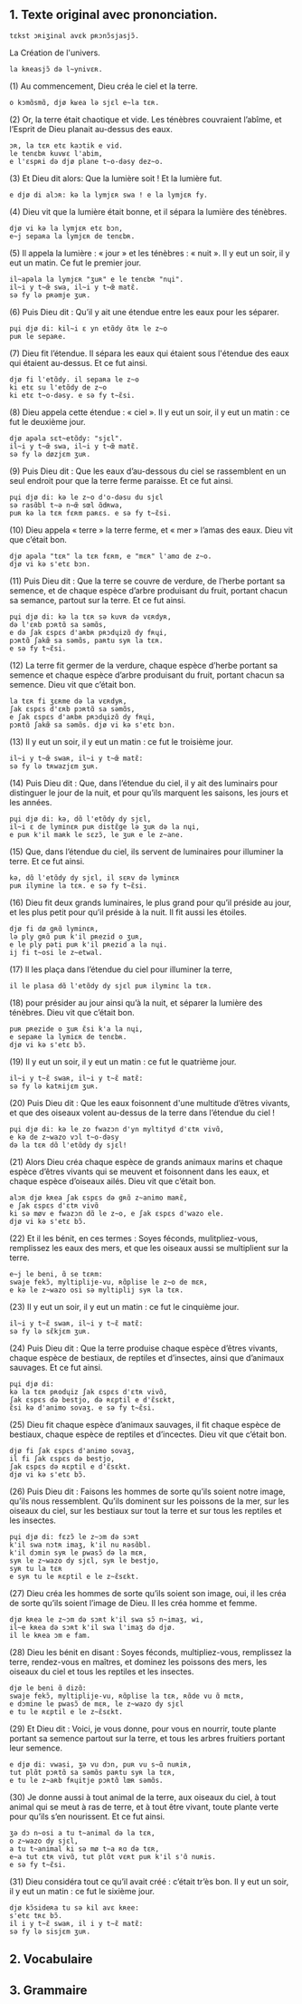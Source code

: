 ## 1. Texte original avec prononciation.

```
tɛkst ɔʀiʒinal avɛk pʀɔnɔ̃sjasjɔ̃.
```

La Création de l'univers.

```
la kʀeasjɔ̃ də l~ynivɛʀ.
```

(1)	Au commencement, Dieu créa le ciel et la terre.

```
o kɔmɑ̃smɑ̃, djø kʁea lə sjɛl e~la tɛʀ.
```

(2)	Or, la terre était chaotique et vide. Les ténèbres couvraient l’abîme, et l’Esprit de Dieu planait au-dessus des eaux.

```
ɔʀ, la tɛʀ etɛ kaɔtik e vid. 
le tenɛbʀ kuvʁɛ l'abim, 
e l'ɛspʀi də djø plane t~o-dəsy dez~o.
```

(3)	Et Dieu dit alors: Que la lumière soit ! Et la lumière fut.

```
e djø di alɔʀ: kə la lymjɛʀ swa ! e la lymjɛʀ fy.
```

(4)	Dieu vit que la lumière était bonne, et il sépara la lumière des ténèbres.

```
djø vi kə la lymjɛʀ etɛ bɔn, 
e~j sepaʀa la lymjɛʀ de tenɛbʀ.
```

(5)	Il appela la lumière : « jour » et les ténèbres : « nuit ». Il y eut un soir, il y eut un matin. Ce fut le premier jour.

```
il~apəla la lymjɛʀ "ʒuʀ" e le tenɛbʀ "nɥi".
il~i y t~œ̃ swa, il~i y t~œ̃ matɛ̃.
sə fy lə pʀəmje ʒuʀ.
```

(6)	Puis Dieu dit : Qu’il y ait une étendue entre les eaux pour les séparer.

```
pɥi djø di: kil~i ɛ yn etɑ̃dy ɑ̃tʀ le z~o
puʀ le sepaʀe.
```

(7)	Dieu fit l’étendue. Il sépara les eaux qui étaient sous l'étendue des eaux qui étaient au-dessus. Et ce fut ainsi.

```
djø fi l'etɑ̃dy. il sepaʀa le z~o
ki etɛ su l'etɑ̃dy de z~o
ki etɛ t~o-dəsy. e sə fy t~ɛ̃si.
```

(8)	Dieu appela cette étendue : « ciel ». Il y eut un soir, il y eut un matin : ce fut le deuxième jour.

```
djø apəla sɛt~etɑ̃dy: "sjɛl".
il~i y t~œ̃ swa, il~i y t~œ̃ matɛ̃.
sə fy lə døzjɛm ʒuʀ.
```

(9)	Puis Dieu dit : Que les eaux d’au-dessous du ciel se rassemblent en un seul endroit pour que la terre ferme paraisse. Et ce fut ainsi.

```
pɥi djø di: kə le z~o d'o-dəsu du sjɛl 
sə rasɑ̃bl t~ə n~œ̃ sœl ɑ̃dʀwa,
puʀ kə la tɛʀ fɛʀm paʀɛs. e sə fy t~ɛ̃si.
```

(10)	Dieu appela « terre » la terre ferme, et « mer » l’amas des eaux. Dieu vit que c’était bon.

```
djø apəla "tɛʀ" la tɛʀ fɛʀm, e "mɛʀ" l'amɑ de z~o.
djø vi kə s'etɛ bɔn.
```

(11)	Puis Dieu dit : Que la terre se couvre de verdure, de l’herbe portant sa semence, et de chaque espèce d’arbre produisant du fruit, portant chacun sa semance, partout sur la terre. Et ce fut ainsi.

```
pɥi djø di: kə la tɛʀ sə kuvʀ də vɛʀdyʀ, 
də l'ɛʀb pɔʀtɑ̃ sa səmɑ̃s, 
e də ʃak ɛspɛs d'aʀbʀ pʀɔdɥizɑ̃ dy fʀɥi, 
pɔʀtɑ̃ ʃakœ̃ sa səmɑ̃s, paʀtu syʀ la tɛʀ. 
e sə fy t~ɛ̃si.
```

(12)	La terre fit germer de la verdure, chaque espèce d’herbe portant sa semence et chaque espèce d’arbre produisant du fruit, portant chacun sa semence. Dieu vit que c’était bon.

```
la tɛʀ fi ʒɛʀme də la vɛʀdyʀ,
ʃak ɛspɛs d'ɛʀb pɔʀtɑ̃ sa səmɑ̃s,
e ʃak ɛspɛs d'aʀbʀ pʀɔdɥizɑ̃ dy fʀɥi,
pɔʀtɑ̃ ʃakœ̃ sa səmɑ̃s. djø vi kə s'etɛ bɔn.
```

(13)	Il y eut un soir, il y eut un matin : ce fut le troisième jour.

```
il~i y t~œ̃ swaʀ, il~i y t~œ̃ matɛ̃:
sə fy lə tʀwazjɛm ʒuʀ.
```

(14)	Puis Dieu dit : Que, dans l’étendue du ciel, il y ait des luminairs pour distinguer le jour de la nuit, et pour qu’ils marquent les saisons, les jours et les années.

```
pɥi djø di: kə, dɑ̃ l'etɑ̃dy dy sjɛl,
il~i ɛ de lyminɛʀ puʀ distɛ̃ge lə ʒuʀ də la nɥi,
e puʀ k'il maʀk le sɛzɔ̃, le ʒuʀ e le z~ane.
```

(15)	Que, dans l’étendue du ciel, ils servent de luminaires pour illuminer la terre. Et ce fut ainsi.

```
kə, dɑ̃ l'etɑ̃dy dy sjɛl, il sɛʀv də lyminɛʀ
puʀ ilymine la tɛʀ. e sə fy t~ɛ̃si.
```

(16)	Dieu fit deux grands luminaires, le plus grand pour qu’il préside au jour, et les plus petit pour qu’il préside à la nuit. Il fit aussi les étoiles.

```
djø fi dø gʀɑ̃ lyminɛʀ, 
lə ply gʀɑ̃ puʀ k'il pʀezid o ʒuʀ,
e le ply pəti puʀ k'il pʀezid a la nɥi.
ij fi t~osi le z~etwal.
```

(17)	Il les plaça dans l’étendue du ciel pour illuminer la terre,

```
il le plasa dɑ̃ l'etɑ̃dy dy sjɛl puʀ ilyminɛ la tɛʀ.
```

(18)	pour présider au jour ainsi qu’à la nuit, et séparer la lumière des ténèbres. Dieu vit que c’était bon.

```
puʀ pʀezide o ʒuʀ ɛ̃si k'a la nɥi,
e sepaʀe la lymiɛʀ de tenɛbʀ.
djø vi kə s'etɛ bɔ̃.
```

(19)	Il y eut un soir, il y eut un matin : ce fut le quatrième jour.

```
il~i y t~ɛ̃ swaʀ, il~i y t~ɛ̃ matɛ̃:
sə fy lə katʀijɛm ʒuʀ.
```

(20)	Puis Dieu dit : Que les eaux foisonnent d'une multitude d’êtres vivants, et que des oiseaux volent au-dessus de la terre dans l’étendue du ciel !

```
pɥi djø di: kə le zo fwazɔn d'yn myltityd d'ɛtʀ vivɑ̃,
e kə de z~wazo vɔl t~o-dəsy
də la tɛʀ dɑ̃ l'etɑ̃dy dy sjɛl!
```

(21)	Alors Dieu créa chaque espèce de grands animaux marins et chaque espèce d’êtres vivants qui se meuvent et foisonnent dans les eaux, et chaque espèce d’oiseaux ailés. Dieu vit que c’était bon.

```
alɔʀ djø kʀea ʃak ɛspɛs də gʀɑ̃ z~animo maʀɛ̃,
e ʃak ɛspɛs d'ɛtʀ vivɑ̃
ki sə møv e fwazɔn dɑ̃ le z~o, e ʃak ɛspɛs d'wazo ele.
djø vi kə s'etɛ bɔ̃.
```

(22)	Et il les bénit, en ces termes : Soyes féconds, mulitpliez-vous, remplissez les eaux des mers, et que les oiseaux aussi se multiplient sur la terre.

```
e~j le beni, ɑ̃ se tɛʀm:
swaje fekɔ̃, myltiplije-vu, ʀɑ̃plise le z~o de mɛʀ,
e kə le z~wazo osi sə myltiplij syʀ la tɛʀ.
```

(23)	Il y eut un soir, il y eut un matin : ce fut le cinquième jour.

```
il~i y t~ɛ̃ swaʀ, il~i y t~ɛ̃ matɛ̃:
sə fy lə sɛ̃kjɛm ʒuʀ.
```

(24)	Puis Dieu dit : Que la terre produise chaque espèce d’êtres vivants, chaque espèce de bestiaux, de reptiles et d’insectes, ainsi que d’animaux sauvages. Et ce fut ainsi.

```
pɥi djø di:
kə la tɛʀ pʀodɥiz ʃak ɛspɛs d'ɛtʀ vivɑ̃,
ʃak ɛspɛs də bestjo, də ʀɛptil e d'ɛ̃sɛkt,
ɛ̃si kə d'animo sovaʒ. e sə fy t~ɛ̃si.
```

(25)	Dieu fit chaque espèce d’animaux sauvages, il fit chaque espèce de bestiaux, chaque espèce de reptiles et d’incectes. Dieu vit que c’était bon.

```
djø fi ʃak ɛspɛs d'animo sovaʒ,
il fi ʃak ɛspɛs də bestjo,
ʃak ɛspɛs də ʀɛptil e d'ɛ̃sɛkt.
djø vi kə s'etɛ bɔ̃.
```

(26)	Puis Dieu dit : Faisons les hommes de sorte qu’ils soient notre image, qu’ils nous ressemblent. Qu’ils dominent sur les poissons de la mer, sur les oiseaux du ciel, sur les bestiaux sur tout la terre et sur tous les reptiles et les insectes.

```
pɥi djø di: fɛzɔ̃ le z~ɔm də sɔʀt
k'il swa nɔtʀ imaʒ, k'il nu ʀəsɑ̃bl.
k'il dɔmin syʀ le pwasɔ̃ də la mɛʀ,
syʀ le z~wazo dy sjɛl, syʀ le bestjo,
syʀ tu la tɛʀ
e syʀ tu le ʀɛptil e le z~ɛ̃sɛkt.
```

(27)	Dieu créa les hommes de sorte qu’ils soient son image, oui, il les créa de sorte qu’ils soient l’image de Dieu. Il les créa homme et femme.

```
djø kʀea le z~ɔm də sɔʀt k'il swa sɔ̃ n~imaʒ, wi,
il~e kʀea də sɔʀt k'il swa l'imaʒ də djø.
il le kʀea ɔm e fam.
```

(28)	Dieu les bénit en disant : Soyes féconds, multipliez-vous, remplissez la terre, rendez-vous en maîtres, et dominez les poissons des mers, les oiseaux du ciel et tous les reptiles et les insectes.

```
djø le beni ɑ̃ dizɑ̃:
swaje fekɔ̃, myltiplije-vu, ʀɑ̃plise la tɛʀ, ʀɑ̃de vu ɑ̃ mɛtʀ,
e dɔmine le pwasɔ̃ de mɛʀ, le z~wazo dy sjɛl
e tu le ʀɛptil e le z~ɛ̃sɛkt.
```

(29)	Et Dieu dit : Voici, je vous donne, pour vous en nourrir, toute plante portant sa semence partout sur la terre, et tous les arbres fruitiers portant leur semence.

```
e djø di: vwasi, ʒə vu dɔn, puʀ vu s~ɑ̃ nuʀiʀ,
tut plɑ̃t pɔʀtɑ̃ sa səmɑ̃s paʀtu syʀ la tɛʀ,
e tu le z~aʀb fʀɥitje pɔʀtɑ̃ lœʀ səmɑ̃s.
```

(30)	Je donne aussi à tout animal de la terre, aux oiseaux du ciel, à tout animal qui se meut à ras de terre, et à tout être vivant, toute plante verte pour qu’ils s’en nourissent. Et ce fut ainsi.

```
ʒə dɔ n~osi a tu t~animal də la tɛʀ,
o z~wazo dy sjɛl,
a tu t~animal ki sə mø t~a ʀɑ də tɛʀ,
e~a tut ɛtʀ vivɑ̃, tut plɑ̃t vɛʀt puʀ k'il s'ɑ̃ nuʀis.
e sə fy t~ɛ̃si.
```

(31)	Dieu considéra tout ce qu’il avait créé : c’était tr’ès bon. Il y eut un soir, il y eut un matin : ce fut le sixième jour.

```
djø kɔ̃sideʀa tu sə kil avɛ kʀee:
s'etɛ tʀɛ bɔ̃.
il i y t~ɛ̃ swaʀ, il i y t~ɛ̃ matɛ̃:
sə fy lə sisjɛm ʒuʀ.
```

## 2. Vocabulaire

## 3. Grammaire

